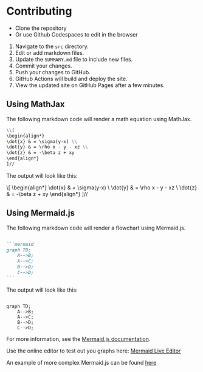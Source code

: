 # Contributing

- Clone the repository
- Or use Github Codespaces to edit in the browser

1. Navigate to the `src` directory.
2. Edit or add markdown files.
3. Update the `SUMMARY.md` file to include new files.
4. Commit your changes.
5. Push your changes to GitHub.
6. GitHub Actions will build and deploy the site.
7. View the updated site on GitHub Pages after a few minutes.

## Using MathJax

The following markdown code will render a math equation using MathJax.

~~~markdown
\\[
\begin{align*}
\dot{x} & = \sigma(y-x) \\
\dot{y} & = \rho x - y - xz \\
\dot{z} & = -\beta z + xy
\end{align*}
]//
~~~

The output will look like this:

\\[
\begin{align*}
\dot{x} & = \sigma(y-x) \\
\dot{y} & = \rho x - y - xz \\
\dot{z} & = -\beta z + xy
\end{align*}
]//

## Using Mermaid.js

The following markdown code will render a flowchart using Mermaid.js.

~~~markdown

```mermaid
graph TD;
    A-->B;
    A-->C;
    B-->D;
    C-->D;
```
~~~

The output will look like this:

```mermaid

graph TD;
    A-->B;
    A-->C;
    B-->D;
    C-->D;
```

For more information, see the [Mermaid.js documentation](https://mermaid.js.org/).

Use the online editor to test out you graphs here: [Mermaid Live Editor](https://mermaid.live/edit)

An example of more complex Mermaid.js can be found [here](https://mermaid.live/edit#pako:eNqNlV1vmzAUhv8Kcm86iSTGJLRYVaU2VaVNnTStdytVZGwn9QoY2aYtq_rfZyAfkHhZc5GYc948fjnnGN4BlYwDDJaZfKVPRBnv7mdSJMUkJ0VFsoUoyso8eINL7xFjnBPRyJ55nUqi2EJxwriyyr1IKy7sJi3zRUmta90C1-tDgcirrcCuDwU0Z1uBXfcFv2V9anP25yJVl5oXWqpFrld6Yr8m32TtPX6xaiNLQfv22xs77dtvIy3EsB3h3ihRrIaQzkhKjOGq3X0QcPm47lL3hhjuYk3sbTNiyA62ibhoX5sauSHa7iDoolRc60rxIW8v6ULfZpVgP9YC5ya2_lTmdjzYw8Q7DDbQLthBtXqZzLvUnbSFTJKmeZqrF0F5O3i2dd5odDkcuYNWOSWDuh9RbIr5H8lefY67Wk97qxla7Q_-htHz2R_7fnpj8lh-z6GrK54cjUeyd1r2zrZ3YfOXjs41zaAZ0fqGL73mdHmyJFSYGsNx7C9FluETdAV9bZR85vgkjIP1evQqmHnC0_LNpzKTCp9ACHswQo2QhQMXRVdbHEKzIQ79C7ceHpc9xKMw2jm8jmCEPkltx9zB5CmdhumWOZ_PjwF9TUnGcTBGPXTz6HSQw5SFfEeG8e0n65lWqxVnDmIchlvcOYTHjAIf5FxZZ8y-DN6TwvMSYJ54zhOA7ZLxJakyk4Ck-LBSUhl5XxcUYKMq7oOqtJPKbwRZKZJvgpwJI9X37v3SvmZ8UJLil5RWsiSZ5u01wO_gDeDpGEJ0HgYIwWiKgrPYBzXAAYrGcRifzVAcBNEshNMPH_xpCYH9Q_eJZzGM0dnHXy9TZqI)
